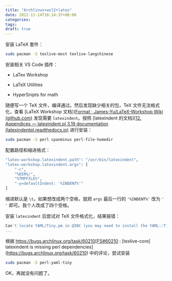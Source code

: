 ```yaml
---
title: "Archlinux+wsl2+latex"
date: 2022-11-14T16:14:37+08:00
categories: 
tags: 
draft: true
---
```


安装 LaTeX 套件：

```bash
sudo pacman -S texlive-most texlive-langchinese
```

安装相关 VS Code 插件：

- LaTex Workshop

- LaTeX Utilities

- HyperSnipts for math

随便写一个 TeX 文件，编译通过。然后发现缺少相关的包，TeX 文件无法格式化，查看 [LaTeX Workshop 文档]([Format · James-Yu/LaTeX-Workshop Wiki (github.com)](https://github.com/James-Yu/LaTeX-Workshop/wiki/Format) 发现需要 `latexindent`。按照 [latexindent 的文档]([12. Appendices — latexindent.pl 3.19 documentation (latexindentpl.readthedocs.io)](https://latexindentpl.readthedocs.io/en/latest/sec-appendices.html#required-perl-modules) 进行安装：

```bash
sudo pacman -S perl cpanminus perl-file-homedir
```

配置路径和缩进格式：

```bash
"latex-workshop.latexindent.path": "/usr/bin/latexindent",
"latex-workshop.latexindent.args": [
    "-c",
    "%DIR%/",
    "%TMPFILE%",
    "-y=defaultIndent: '%INDENT%'"
]
```

缩进默认是 `\t`。如果想改成两个空格，就把 `args` 最后一行的 `'%INDENT%'`  改为 `'  '` 即可。我个人改成了四个空格。

安装 `latexindent` 后尝试对 TeX 文件格式化，结果报错：

```bash
Can't locate YAML/Tiny.pm in @INC (you may need to install the YAML::Tiny module) (@INC contains:
...
```

根据 https://bugs.archlinux.org/task/60210[FS#60210 : [texlive-core] latexindent is missing perl dependencies](https://bugs.archlinux.org/task/60210) 中的评论，尝试安装

```bash
sudo pacman -S perl-yaml-tiny
```

OK，再就没有问题了。
